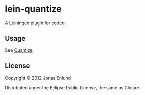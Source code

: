 # lein-quantize

A Leiningen plugin for codeq

## Usage

See [Quantize](https://github.com/jonase/quantize)

## License

Copyright © 2012 Jonas Enlund

Distributed under the Eclipse Public License, the same as Clojure.
